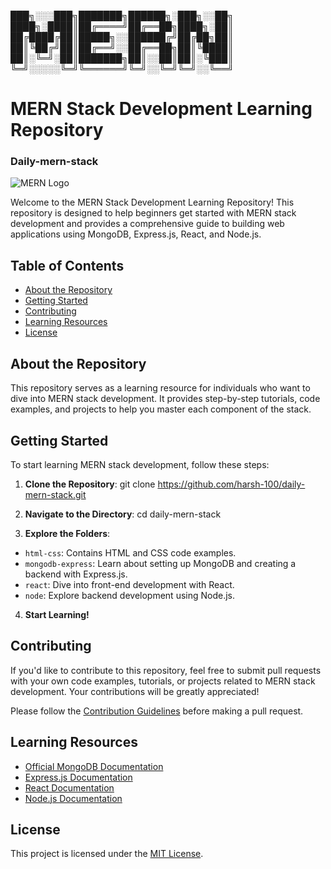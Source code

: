 ███╗░░░███╗███████╗██████╗░███╗░░██╗
████╗░████║██╔════╝██╔══██╗████╗░██║
██╔████╔██║█████╗░░██████╔╝██╔██╗██║
██║╚██╔╝██║██╔══╝░░██╔══██╗██║╚████║
██║░╚═╝░██║███████╗██║░░██║██║░╚███║
╚═╝░░░░░╚═╝╚══════╝╚═╝░░╚═╝╚═╝░░╚══╝

# MERN Stack Development Learning Repository

### Daily-mern-stack

![MERN Logo](https://miro.medium.com/v2/resize:fit:678/0*kxPYwfJmkXZ3iCWy.png)

Welcome to the MERN Stack Development Learning Repository! This repository is designed to help beginners get started with MERN stack development and provides a comprehensive guide to building web applications using MongoDB, Express.js, React, and Node.js.

## Table of Contents

- [About the Repository](#about-the-repository)
- [Getting Started](#getting-started)
- [Contributing](#contributing)
- [Learning Resources](#learning-resources)
- [License](#license)

## About the Repository

This repository serves as a learning resource for individuals who want to dive into MERN stack development. It provides step-by-step tutorials, code examples, and projects to help you master each component of the stack.

## Getting Started

To start learning MERN stack development, follow these steps:

1. **Clone the Repository**:
   git clone https://github.com/harsh-100/daily-mern-stack.git

2. **Navigate to the Directory**:
   cd daily-mern-stack

3. **Explore the Folders**:

- `html-css`: Contains HTML and CSS code examples.
- `mongodb-express`: Learn about setting up MongoDB and creating a backend with Express.js.
- `react`: Dive into front-end development with React.
- `node`: Explore backend development using Node.js.

4. **Start Learning!**

## Contributing

If you'd like to contribute to this repository, feel free to submit pull requests with your own code examples, tutorials, or projects related to MERN stack development. Your contributions will be greatly appreciated!

Please follow the [Contribution Guidelines](CONTRIBUTING.md) before making a pull request.

## Learning Resources

- [Official MongoDB Documentation](https://docs.mongodb.com/)
- [Express.js Documentation](https://expressjs.com/)
- [React Documentation](https://reactjs.org/docs/getting-started.html)
- [Node.js Documentation](https://nodejs.org/en/docs/)

## License

This project is licensed under the [MIT License](LICENSE).
